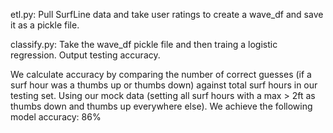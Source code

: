etl.py: Pull SurfLine data and take user ratings to create a wave_df and save it as a pickle file.

classify.py: Take the wave_df pickle file and then traing a logistic regression. Output testing accuracy.

We calculate accuracy by comparing the number of correct guesses (if a surf hour was a thumbs up or thumbs down) against total surf hours in our testing set. Using our mock data (setting all surf hours with a max > 2ft as thumbs down and thumbs up everywhere else). We achieve the following model accuracy: 86%
